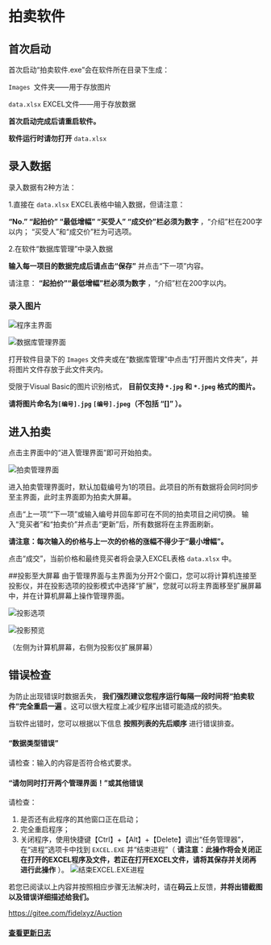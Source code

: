 # 拍卖软件

## 首次启动

首次启动“拍卖软件.exe”会在软件所在目录下生成：

```Images ```文件夹——用于存放图片

```data.xlsx``` EXCEL文件——用于存放数据

 **首次启动完成后请重启软件。**

 **软件运行时请勿打开**  ```data.xlsx```


## 录入数据

录入数据有2种方法：

1.直接在 ```data.xlsx``` EXCEL表格中输入数据，但请注意：

 **“No.” “起拍价” “最低增幅” “买受人” “成交价”栏必须为数字** ，“介绍”栏在200字以内；
“买受人”和“成交价”栏为可选项。

2.在软件“数据库管理”中录入数据
 
 **输入每一项目的数据完成后请点击“保存”** 并点击“下一项”内容。

请注意： **“起拍价”“最低增幅”栏必须为数字** ，“介绍”栏在200字以内。

### 录入图片

![程序主界面](https://public.lightpic.info/image/D58C_5A23B2760.jpg "程序主界面")


![数据库管理界面](https://public.lightpic.info/image/669B_5A23B2760.jpg "数据库管理界面")

打开软件目录下的 ```Images``` 文件夹或在“数据库管理”中点击“打开图片文件夹”，并将图片文件存放于此文件夹内。

受限于Visual Basic的图片识别格式， **目前仅支持 ```*.jpg``` 和 ```*.jpeg``` 格式的图片。** 

 **请将图片命名为```[编号].jpg``` ```[编号].jpeg```（不包括 “[]” ）。** 

## 进入拍卖

点击主界面中的“进入管理界面”即可开始拍卖。
 
![拍卖管理界面](https://public.lightpic.info/image/6162_5A23B2760.jpg "拍卖管理界面")

进入拍卖管理界面时，默认加载编号为1的项目。此项目的所有数据将会同时同步至主界面，此时主界面即为拍卖大屏幕。

点击“上一项”“下一项”或输入编号并回车即可在不同的拍卖项目之间切换。
输入“竞买者”和“拍卖价”并点击“更新”后，所有数据将在主界面刷新。

 **请注意：每次输入的价格与上一次的价格的涨幅不得少于“最小增幅”。** 

点击“成交”，当前价格和最终竞买者将会录入EXCEL表格 ```data.xlsx``` 中。

##投影至大屏幕
由于管理界面与主界面为分开2个窗口，您可以将计算机连接至投影仪，并在投影选项的投影模式中选择“扩展”，您就可以将主界面移至扩展屏幕中，并在计算机屏幕上操作管理界面。
 
 ![投影选项](https://public.lightpic.info/image/1FE2_5A23B2760.jpg "投影选项")

![投影预览](https://public.lightpic.info/image/A02E_5A23B2770.jpg "投影预览")

（左侧为计算机屏幕，右侧为投影仪扩展屏幕）

## 错误检查
为防止出现错误时数据丢失， **我们强烈建议您程序运行每隔一段时间将“拍卖软件”完全重启一遍** 。这可以很大程度上减少程序出错可能造成的损失。

当软件出错时，您可以根据以下信息 **按照列表的先后顺序** 进行错误排查。

#### “数据类型错误”

请检查：输入的内容是否符合格式要求。

#### “请勿同时打开两个管理界面！”或其他错误
请检查：
1. 是否还有此程序的其他窗口正在启动；
2. 完全重启程序；
3. 关闭程序，使用快捷键【Ctrl】+【Alt】+【Delete】调出“任务管理器”，在“进程”选项卡中找到 ```EXCEL.EXE``` 并“结束进程”（ **请注意：此操作将会关闭正在打开的EXCEL程序及文件，若正在打开EXCEL文件，请将其保存并关闭再进行此操作** ）。
![结束EXCEL.EXE进程](https://public.lightpic.info/image/53C5_5A23B2770.jpg "结束EXCEL.EXE进程")

若您已阅读以上内容并按照相应步骤无法解决时，请在**码云**上反馈，**并将出错截图以及错误详细描述给我们。** 

https://gitee.com/fidelxyz/Auction

#### [ **查看更新日志** ](https://gitee.com/fidelxyz/Auction/blob/master/version/%E6%9B%B4%E6%96%B0%E6%97%A5%E5%BF%97.txt)